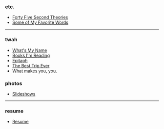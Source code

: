### etc.

-   [Forty Five Second Theories](fortyFiveSecondTheories.html)
-   [Some of My Favorite Words](favoriteWords.html)

* * * * *

### twah

-   [What's My Name](whatsMyName.html)
-   [Books I'm Reading](booksImReading.html)
-   [Epitaph](epitaph.html)
-   [The Best Trip Ever](bestTripEver.html)
-   [What makes you, you.](whatMakesYouYou.html)

### photos

-   [Slideshows](photos.html)

* * * * *

### resume

-   [Resume](resume.html)
